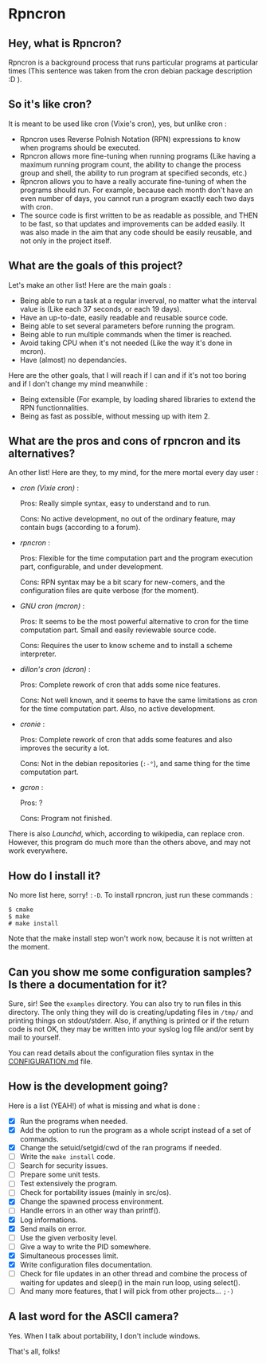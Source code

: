Rpncron
=======

Hey, what is Rpncron?
---------------------

Rpncron is a background process that runs particular programs at particular
times (This sentence was taken from the cron debian package description :D ).

So it's like cron?
------------------

It is meant to be used like cron (Vixie's cron), yes, but unlike cron :

* Rpncron uses Reverse Polnish Notation (RPN) expressions to know when
  programs should be executed.
* Rpncron allows more fine-tuning when running programs (Like having a maximum
  running program count, the ability to change the process group and shell, 
  the ability to run program at specified seconds, etc.)
* Rpncron allows you to have a really accurate fine-tuning of when the
  programs should run. For example, because each month don't have an even 
  number of days, you cannot run a program exactly each two days with cron.
* The source code is first written to be as readable as possible, and THEN 
  to be fast, so that updates and improvements can be added easily. It was 
  also made in the aim that any code should be easily reusable, and not only 
  in the project itself.

What are the goals of this project?
-----------------------------------

Let's make an other list! Here are the main goals :

* Being able to run a task at a regular inverval, no matter what the 
  interval value is (Like each 37 seconds, or each 19 days).
* Have an up-to-date, easily readable and reusable source code.
* Being able to set several parameters before running the program.
* Being able to run multiple commands when the timer is reached.
* Avoid taking CPU when it's not needed (Like the way it's done in mcron).
* Have (almost) no dependancies.

Here are the other goals, that I will reach if I can and if it's not too 
boring and if I don't change my mind meanwhile :

* Being extensible (For example, by loading shared libraries to extend the RPN 
  functionnalities.
* Being as fast as possible, without messing up with item 2.

What are the pros and cons of rpncron and its alternatives?
-----------------------------------------------------------

An other list! Here are they, to my mind, for the mere mortal every day user :
* *cron (Vixie cron)* :
  
  Pros: Really simple syntax, easy to understand and to run.
  
  Cons: No active development, no out of the ordinary feature, may contain 
  bugs (according to a forum).
  
* *rpncron* :
  
  Pros: Flexible for the time computation part and the program execution 
  part, configurable, and under development.
  
  Cons: RPN syntax may be a bit scary for new-comers, and the configuration 
  files are quite verbose (for the moment).
  
* *GNU cron (mcron)* :
  
  Pros: It seems to be the most powerful alternative to cron for the time 
  computation part. Small and easily reviewable source code.
  
  Cons: Requires the user to know scheme and to install a scheme interpreter.
  
* *dillon's cron (dcron)* :
  
  Pros: Complete rework of cron that adds some nice features.
  
  Cons: Not well known, and it seems to have the same limitations as cron 
  for the time computation part. Also, no active development.
  
* *cronie* :
  
  Pros: Complete rework of cron that adds some features and also improves 
  the security a lot.
  
  Cons: Not in the debian repositories (`:-°`), and same thing for the time 
  computation part.
  
* *gcron* :
  
  Pros: ?
  
  Cons: Program not finished.

There is also *Launchd*, which, according to wikipedia, can replace cron. 
However, this program do much more than the others above, and may not work 
everywhere.

How do I install it?
--------------------

No more list here, sorry! `:-D`. To install rpncron, just run these commands :

	$ cmake
	$ make
	# make install

Note that the make install step won't work now, because it is not written at 
the moment.

Can you show me some configuration samples? Is there a documentation for it?
----------------------------------------------------------------------------

Sure, sir! See the `examples` directory. You can also try to run files in 
this directory. The only thing they will do is creating/updating files in 
`/tmp/` and printing things on stdout/stderr. Also, if anything is printed 
or if the return code is not OK, they may be written into your syslog log 
file and/or sent by mail to yourself.

You can read details about the configuration files syntax in the 
[CONFIGURATION.md](./CONFIGURATION.md) file.

How is the development going?
-----------------------------

Here is a list (YEAH!) of what is missing and what is done :

- [X] Run the programs when needed.
- [X] Add the option to run the program as a whole script instead of a set of 
      commands.
- [X] Change the setuid/setgid/cwd of the ran programs if needed.
- [ ] Write the `make install` code.
- [ ] Search for security issues.
- [ ] Prepare some unit tests.
- [ ] Test extensively the program.
- [ ] Check for portability issues (mainly in src/os).
- [X] Change the spawned process environment.
- [ ] Handle errors in an other way than printf().
- [X] Log informations.
- [X] Send mails on error.
- [ ] Use the given verbosity level.
- [ ] Give a way to write the PID somewhere.
- [X] Simultaneous processes limit.
- [X] Write configuration files documentation.
- [ ] Check for file updates in an other thread and combine the process of 
      waiting for updates and sleep() in the main run loop, using select().
- [ ] And many more features, that I will pick from other projects... `;-)`

A last word for the ASCII camera?
---------------------------------

Yes. When I talk about portability, I don't include windows.

That's all, folks!
